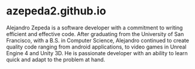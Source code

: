 # azepeda2.github.io
Alejandro Zepeda is a software developer with a commitment to writing efficient and effective code. After graduating from the University of San Francisco, with a B.S. in Computer Science, Alejandro continued to create quality code ranging from android applications, to video games in Unreal Engine 4 and Unity 3D. He is passionate developer with an ability to learn quick and adapt to the problem at hand.
